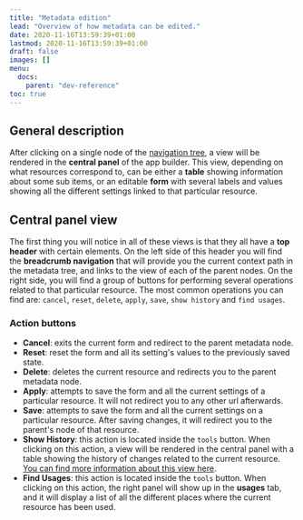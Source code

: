```yaml
---
title: "Metadata edition"
lead: "Overview of how metadata can be edited."
date: 2020-11-16T13:59:39+01:00
lastmod: 2020-11-16T13:59:39+01:00
draft: false
images: []
menu:
  docs:
    parent: "dev-reference"
toc: true
---
```

## General description
After clicking on a single node of the [navigation tree]({{site.baseurl}}/app-development-metadata-management-metadata-editor-app-resources.html#navigation-tree), a view will be rendered in the **central panel** of the app builder. This view, depending on what resources correspond to, can be either a **table** showing information about some sub items, or an editable **form** with several labels and values showing all the different settings linked to that particular resource.

## Central panel view
The first thing you will notice in all of these views is that they all have a **top header** with certain elements. On the left side of this header you will find the **breadcrumb navigation** that will provide you the current context path in the metadata tree, and links to the view of each of the parent nodes. On the right side, you will find a group of buttons for performing several operations related to that particular resource. The most common operations you can find are: `cancel`, `reset`, `delete`, `apply`, `save`, `show history` and `find usages`.

### Action buttons

- **Cancel**: exits the current form and redirect to the parent metadata node.
- **Reset**: reset the form and all its setting's values to the previously saved state.
- **Delete**: deletes the current resource and redirects you to the parent metadata node.
- **Apply**: attempts to save the form and all the current settings of a particular resource. It will not redirect you to any other url afterwards.
- **Save**: attempts to save the form and all the current settings on a particular resource. After saving changes, it will redirect you to the parent's node of that resource.
- **Show History**: this action is located inside the `tools` button. When clicking on this action, a view will be rendered in the central panel with a table showing the history of changes related to the current resource. [You can find more information about this view here]({{site.baseurl}}/app-development-metadata-management-metadata-common-tools-metadata-history.html).
- **Find Usages**: this action is located inside the `tools` button. When clicking on this action, the right panel will show up in the **usages** tab, and it will display a list of all the different places where the current resource has been used. 